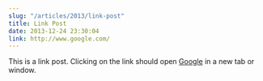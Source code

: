 ```yaml
---
slug: "/articles/2013/link-post"
title: Link Post
date: 2013-12-24 23:30:04
link: http://www.google.com/
---
```


This is a link post. Clicking on the link should open [Google](http://www.google.com/) in a new tab or window.